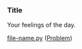 ### Title

Your feelings of the day.

[file-name.py](https://github.com/gauthamp10/100DaysOfCode/blob/master/Day%20{Day}/{file-name.py})  ([Problem]({problem-url}))